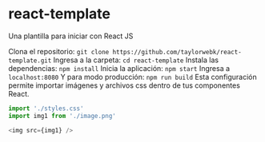 # react-template
Una plantilla para iniciar con React JS

Clona el repositorio:
`git clone https://github.com/taylorwebk/react-template.git`
Ingresa a la carpeta:
`cd react-template`
Instala las dependencias:
`npm install`
Inicia la aplicación:
`npm start`
Ingresa a `localhost:8080`
Y para modo producción:
`npm run build`
Esta configuración permite importar imágenes y archivos css dentro de tus componentes React.
```js
import './styles.css'
import img1 from './image.png'

<img src={img1} />
```
